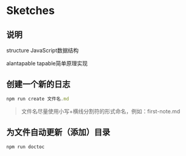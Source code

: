 # Sketches

## 说明

structure JavaScript数据结构

alantapable tapable简单原理实现

## 创建一个新的日志

```js
npm run create 文件名.md
```

> 文件名尽量使用小写+横线分割符的形式命名，例如：first-note.md

## 为文件自动更新（添加）目录

```js
npm run doctoc
```